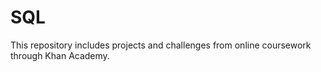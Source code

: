 # SQL

This repository includes projects and challenges from online coursework through Khan Academy.
